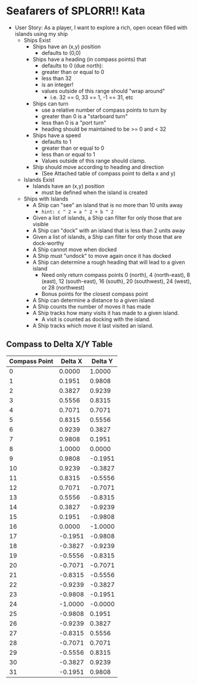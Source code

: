 # Seafarers of SPLORR!! Kata

* User Story: As a player, I want to explore a rich, open ocean filled with islands using my ship
  * Ships Exist
    * Ships have an (x,y) position 
      * defaults to (0,0)
    * Ships have a heading (in compass points) that 
      * defaults to 0 (due north): 
      * greater than or equal to 0 
      * less than 32
      * is an integer!
      * values outside of this range should "wrap around"
        * i.e. 32 == 0, 33 == 1, -1 == 31, etc
    * Ships can turn
      * use a relative number of compass points to turn by
      * greater than 0 is a "starboard turn"
      * less than 0 is a "port turn"
      * heading should be maintained to be >= 0 and < 32
    * Ships have a speed
      * defaults to 1
      * greater than or equal to 0 
      * less than or equal to 1
      * Values outside of this range should clamp.
    * Ship should move according to heading and direction
      * (See Attached table of compass point to delta x and y)
  * Islands Exist
    * Islands have an (x,y) position 
      * must be defined when the island is created
  * Ships with Islands
    * A Ship can "see" an island that is no more than 10 units away
      * ```hint: c ^ 2 = a ^ 2 + b ^ 2```
    * Given a list of islands, a Ship can filter for only those that are visible
    * A Ship can "dock" with an island that is less than 2 units away
    * Given a list of islands, a Ship can filter for only those that are dock-worthy
    * A Ship cannot move when docked
    * A Ship must "undock" to move again once it has docked 
    * A Ship can determine a rough heading that will lead to a given island
      * Need only return compass points 0 (north), 4 (north-east), 8 (east), 12 (south-east), 16 (south), 20 (southwest), 24 (west), or 28 (northwest)
      * Bonus points for the closest compass point
    * A Ship can determine a distance to a given island
    * A Ship counts the number of moves it has made
    * A Ship tracks how many visits it has made to a given island. 
      * A visit is counted as docking with the island.
    * A Ship tracks which move it last visited an island.

## Compass to Delta X/Y Table
| Compass Point | Delta X | Delta Y |
|---------------|---------|---------|
| 0             | 0.0000  | 1.0000  |
| 1             | 0.1951  | 0.9808  |
| 2             | 0.3827  | 0.9239  |
| 3             | 0.5556  | 0.8315  |
| 4             | 0.7071  | 0.7071  |
| 5             | 0.8315  | 0.5556  |
| 6             | 0.9239  | 0.3827  |
| 7             | 0.9808  | 0.1951  |
| 8             | 1.0000  | 0.0000  |
| 9             | 0.9808  | -0.1951 |
| 10            | 0.9239  | -0.3827 |
| 11            | 0.8315  | -0.5556 |
| 12            | 0.7071  | -0.7071 |
| 13            | 0.5556  | -0.8315 |
| 14            | 0.3827  | -0.9239 |
| 15            | 0.1951  | -0.9808 |
| 16            | 0.0000  | -1.0000 |
| 17            | -0.1951 | -0.9808 |
| 18            | -0.3827 | -0.9239 |
| 19            | -0.5556 | -0.8315 |
| 20            | -0.7071 | -0.7071 |
| 21            | -0.8315 | -0.5556 |
| 22            | -0.9239 | -0.3827 |
| 23            | -0.9808 | -0.1951 |
| 24            | -1.0000 | -0.0000 |
| 25            | -0.9808 | 0.1951  |
| 26            | -0.9239 | 0.3827  |
| 27            | -0.8315 | 0.5556  |
| 28            | -0.7071 | 0.7071  |
| 29            | -0.5556 | 0.8315  |
| 30            | -0.3827 | 0.9239  |
| 31            | -0.1951 | 0.9808  |
